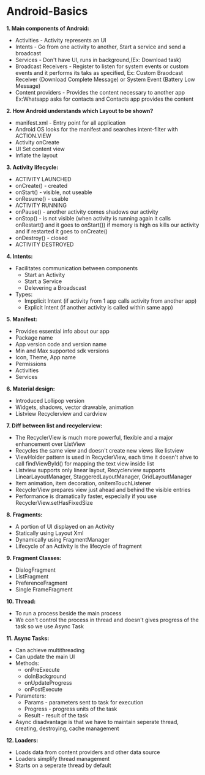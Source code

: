 # Android-Basics

<b>1. Main components of Android:</b>
* Activities - Activity represents an UI
* Intents - Go from one activity to another, Start a service and send a broadcast 
* Services - Don't have UI, runs in background,(Ex: Download task)
* Broadcast Receivers - Register to listen for system events or custom events and it performs its taks as specified, Ex: Custom Braodcast Receiver (Download Complete Message) or System Event (Battery Low Message)
* Content providers - Provides the content necessary to another app Ex:Whatsapp asks for contacts and Contacts app provides the content</br>

<b>2. How Android understands which Layout to be shown?</b>
* manifest.xml - Entry point for all application
* Android OS looks for the manifest and searches intent-filter with ACTION.VIEW
* Activity onCreate
* UI Set content view
* Inflate the layout

<b>3. Activity lifecycle:</b>
	
* ACTIVITY LAUNCHED
* onCreate() - created
* onStart() - visible, not useable 
* onResume() - usable
* ACTIVITY RUNNING
* onPause() - another activity comes shadows our activity
* onStop() - is not visible (when activity is running again it calls onRestart() and it goes to onStart())
			if memory is high os kills our activity and if restarted it goes to onCreate()
* onDestroy() - closed
* ACTIVITY DESTROYED

<b>4. Intents:</b>
* Facilitates communication between components
	* Start an Activity
	* Start a Service
	* Delevering a Broadscast
* Types:
	* Impplicit Intent (if activity from 1 app calls activity from another app)
	* Explicit Intent (if another activity is called within same app)	

<b>5. Manifest:</b>
* Provides essential info about our app
* Package name
* App version code and version name
* Min and Max supported sdk versions
* Icon, Theme, App name
* Permissions
* Activities
* Services

<b>6. Material design:</b>
* Introduced Lollipop version
* Widgets, shadows, vector drawable, animation
* Listview Recyclerview and cardview

<b>7. Diff between list and recyclerview:</b>
* The RecyclerView is much more powerful, flexible and a major enhancement over ListView
* Recycles the same view and doesn't create new views like listview
* ViewHolder pattern is used in RecyclerView, each time it doesn't ahve to call findViewById() for mapping the text view inside list
* Listview supports only linear layout, Recyclerview supports LinearLayoutManager, StaggeredLayoutManager, GridLayoutManager
* Item animation, item decoration, onItemTouchListener
* RecyclerView prepares view just ahead and behind the visible entries
* Performance is dramatically faster, especially if you use RecyclerView.setHasFixedSize

<b>8. Fragments:</b>
* A portion of UI displayed on an Activity
* Statically using Layout Xml
* Dynamically using FragmentManager
* Lifecycle of an Activity is the lifecycle of fragment

<b>9. Fragment Classes:</b>
* DialogFragment
* ListFragment
* PreferenceFragment
* Single FrameFragment

<b>10. Thread:</b>
* To run a process beside the main process
* We con't control the process in thread and doesn't gives progress of the task so we use Async Task

<b>11. Async Tasks:</b>
* Can achieve multithreading
* Can update the main UI
* Methods:
	* onPreExecute
	* doInBackground
	* onUpdateProgress
	* onPostExecute
* Parameters:
	* Params - parameters sent to task for execution
	* Progress - progress units of the task
	* Result - result of the task
* Async disadvantage is that we have to maintain seperate thread, creating, destroying, cache management
	
<b>12. Loaders:</b>
* Loads data from content providers and other data source
* Loaders simplify thread management
* Starts on a seperate thread by default
	
 
